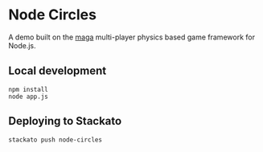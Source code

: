 # Node Circles

A demo built on the [maga](https://github.com/stagas/maga/tree/#readme)
multi-player physics based game framework for Node.js.

## Local development

    npm install
    node app.js

## Deploying to Stackato

    stackato push node-circles
